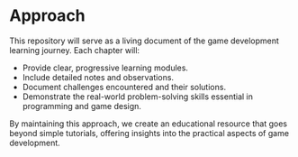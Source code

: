 # Approach

This repository will serve as a living document of the game development learning journey. Each chapter will:

- Provide clear, progressive learning modules.
- Include detailed notes and observations.
- Document challenges encountered and their solutions.
- Demonstrate the real-world problem-solving skills essential in programming and game design.

By maintaining this approach, we create an educational resource that goes beyond simple tutorials, offering insights into the practical aspects of game development.
